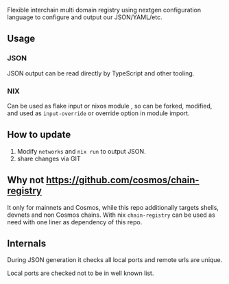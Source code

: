 Flexible interchain multi domain registry using nextgen configuration language to configure and output our JSON/YAML/etc.

## Usage

### JSON

JSON output can be read directly by TypeScript and other tooling.


### NIX

Can be used as flake input or nixos module , so can be forked, modified, and used as `input-override` or override option in module import.

## How to update


1. Modify `networks` and `nix run` to output JSON.
2. share changes via GIT

## Why not https://github.com/cosmos/chain-registry 

It only for mainnets and Cosmos, while this repo additionally targets shells, devnets and non Cosmos chains.
With nix `chain-registry` can be used as need with one liner as dependency of this repo.

## Internals

During JSON generation it checks all local ports and remote urls are unique.

Local ports are checked not to be in well known list.

